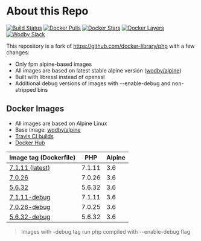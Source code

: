 # About this Repo

[![Build Status](https://travis-ci.org/wodby/base-php.svg?branch=master)](https://travis-ci.org/wodby/base-php)
[![Docker Pulls](https://img.shields.io/docker/pulls/wodby/base-php.svg)](https://hub.docker.com/r/wodby/base-php)
[![Docker Stars](https://img.shields.io/docker/stars/wodby/base-php.svg)](https://hub.docker.com/r/wodby/base-php)
[![Docker Layers](https://images.microbadger.com/badges/image/wodby/base-php.svg)](https://microbadger.com/images/wodby/base-php)
[![Wodby Slack](http://slack.wodby.com/badge.svg)](http://slack.wodby.com)

This repository is a fork of https://github.com/docker-library/php with a few changes:

* Only fpm alpine-based images
* All images are based on latest stable alpine version ([wodby/alpine](https://github.com/wodby/alpine))
* Built with libressl instead of openssl
* Additional debug versions of images with --enable-debug and non-stripped bins

## Docker Images

* All images are based on Alpine Linux
* Base image: [wodby/alpine](https://github.com/wodby/alpine)
* [Travis CI builds](https://travis-ci.org/wodby/base-php) 
* [Docker Hub](https://hub.docker.com/r/wodby/base-php)

| Image tag (Dockerfile)                                                                              | PHP    | Alpine |
| --------------------------------------------------------------------------------------------------- | ------ | ------ |
| [7.1.11 (latest)](https://github.com/wodby/base-php/tree/master/7.1/alpine3.4/fpm/Dockerfile.wodby) | 7.1.11 | 3.6    |
| [7.0.26](https://github.com/wodby/base-php/tree/master/7.0/alpine3.4/fpm/Dockerfile.wodby)          | 7.0.26 | 3.6    |
| [5.6.32](https://github.com/wodby/base-php/tree/master/5.6/alpine3.4/fpm/Dockerfile.wodby)          | 5.6.32 | 3.6    |
| [7.1.11-debug](https://github.com/wodby/base-php/tree/master/7.1/alpine3.4/fpm/Dockerfile.wodby)    | 7.1.11 | 3.6    |
| [7.0.26-debug](https://github.com/wodby/base-php/tree/master/7.0/alpine3.4/fpm/Dockerfile.wodby)    | 7.0.25 | 3.6    |
| [5.6.32-debug](https://github.com/wodby/base-php/tree/master/5.6/alpine3.4/fpm/Dockerfile.wodby)    | 5.6.32 | 3.6    |

> Images with -debug tag run php compiled with --enable-debug flag
